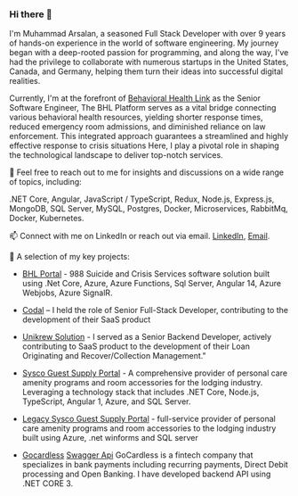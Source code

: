 ### Hi there 👋

I'm Muhammad Arsalan, a seasoned Full Stack Developer with over 9 years of hands-on experience in the world of software engineering. My journey began with a deep-rooted passion for programming, and along the way, I've had the privilege to collaborate with numerous startups in the United States, Canada, and Germany, helping them turn their ideas into successful digital realities.

Currently, I'm at the forefront of [Behavioral Health Link](https://behavioralhealthlink.com/) as the Senior Software Engineer, The BHL Platform serves as a vital bridge connecting various behavioral health resources, yielding shorter response times, reduced emergency room admissions, and diminished reliance on law enforcement. This integrated approach guarantees a streamlined and highly effective response to crisis situations
Here, I play a pivotal role in shaping the technological landscape to deliver top-notch services.

💬 Feel free to reach out to me for insights and discussions on a wide range of topics, including:

.NET Core, Angular, JavaScript / TypeScript, Redux, Node.js, Express.js, MongoDB, SQL Server, MySQL, Postgres, Docker, Microservices, RabbitMq, Docker, Kubernetes.

📫 Connect with me on LinkedIn or reach out via email. [LinkedIn](https://www.linkedin.com/in/muhammadarsalan0312/), [Email](mailTo:programmerarsalaniu@gmail.com).

🚀 A selection of my key projects:
- [BHL Portal](https://app-teama.behavioralhealthlink.com/) - 988 Suicide and Crisis Services software solution built using .Net Core, Azure, Azure Functions, Sql Server, Angular 14, Azure Webjobs, Azure SignalR.

- [Codal](https://www.codal.com/) – I  held the role of Senior Full-Stack Developer, contributing to the development of their SaaS product

- [Unikrew Solution](https://unikrew.com/) - I served as a Senior Backend Developer, actively contributing to SaaS product to the development of their Loan Originating and Recover/Collection Management."

- [Sysco Guest Supply Portal](http://vcmsystems.com/) - A comprehensive provider of personal care amenity programs and room accessories for the lodging industry. Leveraging a technology stack that includes .NET Core, Node.js, TypeScript, Angular 1, Azure, and SQL Server.

- [Legacy Sysco Guest Supply Portal](https://www.sgs-vendorcompliance.com/) - full-service provider of personal care amenity programs and room accessories to the lodging industry built using Azure, .net winforms and SQL server

- [Gocardless](https://woocommerce.com/document/gocardless/) [Swagger Api](https://api.simplycollect.co.uk/swagger/index.html) GoCardless is a fintech company that specializes in bank payments including recurring payments, Direct Debit processing and Open Banking. I have developed backend API using .NET CORE 3.

